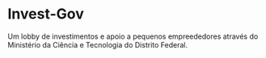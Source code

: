 # Invest-Gov
Um lobby de investimentos e apoio a pequenos empreededores através do Ministério da Ciência e Tecnologia do Distrito Federal.
